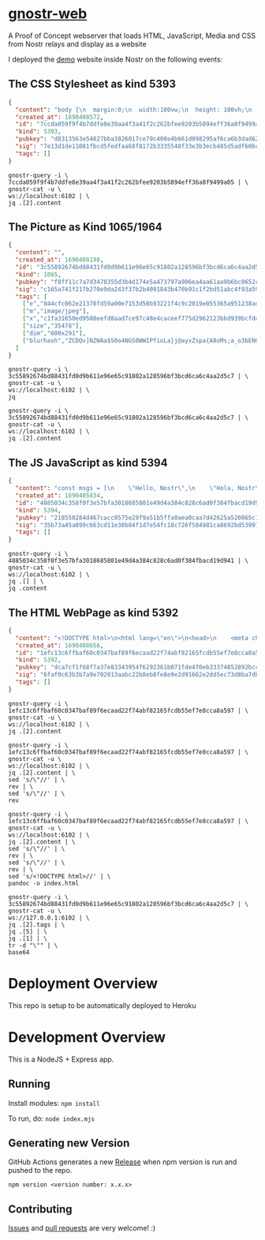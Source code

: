 # [gnostr-web](https://github.com/gnostr-org/gnostr-web)

A Proof of Concept webserver that loads HTML, JavaScript, Media and CSS from Nostr relays and display as a website

I deployed the [demo](demo/index.html) website inside Nostr on the following events: 

## The CSS Stylesheet as kind 5393

```json
{
  "content": "body {\n  margin:0;\n  width:100vw;\n  height: 100vh;\n  display: flex;\n  align-items: center;\n  justify-content: center;\n  overflow:hidden;\n  background-size: cover;\n  background-color:#000000;\n  color:white;\n  font-family: Verdana, Geneva, Tahoma, sans-serif;\n  font-weight: bold;\n}\n.background-text {\n  font-size: 200px;\n  letter-spacing: 20px;\n\n  color:transparent;\n  background-clip: text;\n  -webkit-text-fill-color: transparent;\n  -webkit-background-clip: text;\n\n  background-image: url(\"3c55892674bd88431fd0d9b611e96e65c91802a128596bf3bcd6ca6c4aa2d5c7\");\n  background-size: 120%;  \n  animation: bg-animation 30s cubic-bezier(0.3,0,0.7,1) infinite;\n}\n@keyframes bg-animation {\n  0% {background-position: 50% 50%;}\n  33% {background-position: 100% 100%;}\n  66% {background-position: 0% 0%;}\n  100% {background-position: 50% 50%;}\n}",
  "created_at": 1690408572,
  "id": "7ccda059f9f4b7ddfe8e39aa4f3a41f2c262bfee9203b5894eff36a8f9499a05",
  "kind": 5393,
  "pubkey": "d8313563e54827bba3826017ce79c400e4b661d098295af6ca6b3dad620d7bea",
  "sig": "7e13d1de11081fbcd5fedfaa68f8172b3335548f33e3b3ecb485d5adf60bc9a9454f1bba536a68ae36f76ccccd4f5a51a8f4bd35393e73746e5b42e29f02e0fb",
  "tags": []
}
```

```
gnostr-query -i \
7ccda059f9f4b7ddfe8e39aa4f3a41f2c262bfee9203b5894eff36a8f9499a05 | \
gnostr-cat -u \
ws://localhost:6102 | \
jq .[2].content
```

## The Picture as Kind 1065/1964

```json
{
  "content": "",
  "created_at": 1690408198,
  "id": "3c55892674bd88431fd0d9b611e96e65c91802a128596bf3bcd6ca6c4aa2d5c7",
  "kind": 1065,
  "pubkey": "f8ff11c7a7d3478355d3b4d174e5a473797a906ea4aa61aa9b6bc0652c1ea17a",
  "sig": "c165a741f217b270e9da243f37b2b4091843b470b91c1f2bd51abc4f93a59668285c8af19eae5b73367273dad47c8201a0496f6a4b6b3a1564398f6c3474d826",
  "tags": [
    ["e","844cfc062e21378fd59a00e7153d50b93221f4c9c2019e055365a951238adebe"],
    ["m","image/jpeg"],
    ["x","c1fa31650ed9508eefd8aad7ce97c48e4caceef775d2962123bbd939bcfdd102"],
    ["size","35478"],
    ["dim","600x291"],
    ["blurhash","ZCDQv]NZWAa$S0o4NGS0WWIPfioLa}j@ayxZspa{A8oMs;a_o3bENGjcoL-Cj[WWj?juju$+WnWV"]
  ]
}
```

```
gnostr-query -i \
3c55892674bd88431fd0d9b611e96e65c91802a128596bf3bcd6ca6c4aa2d5c7 | \
gnostr-cat -u \
ws://localhost:6102 | \
jq

```

```
gnostr-query -i \
3c55892674bd88431fd0d9b611e96e65c91802a128596bf3bcd6ca6c4aa2d5c7 | \
gnostr-cat -u \
ws://localhost:6102 | \
jq .[2].content

```

## The JS JavaScript as kind 5394

```json
{
  "content": "const msgs = [\n    \"Hello, Nostr\",\n    \"Hola, Nostr\",\n    \"Ciao, Nostr\", \n    \"こんにちは, Nostr\"\n]\n\nvar index = 0\n\nfunction changeMessage() {\n    // Refresh DIV with new content.\n    index = (index+1) % msgs.length\n    document.getElementById(\"msg\").innerHTML = msgs[index]\n}\n\nlet reload = window.setInterval('changeMessage()', 1000);",
  "created_at": 1690405834,
  "id": "4885034c358f0f3e57bfa3018685801e49d4a384c828c6ad0f384fbacd19d941",
  "kind": 5394,
  "pubkey": "218550284d467cacc0575e29f9a51b5ffa0aea0caa7d42625a520865c1e217e9",
  "sig": "35b73a45a899c663cd11e38b84f1d7e54fc18c726f504981ca8692bd53997c99eb6a224b29aa320b802c691289b915ccd7f2d6b846c0ba6b5312fb52affb460b",
  "tags": []
}
```

```
gnostr-query -i \
4885034c358f0f3e57bfa3018685801e49d4a384c828c6ad0f384fbacd19d941 | \
gnostr-cat -u \
ws://localhost:6102 | \
jq .[] | \
jq .content
```


## The HTML WebPage as kind 5392

```json
{
  "content": "<!DOCTYPE html>\n<html lang=\"en\">\n<head>\n    <meta charset=\"UTF-8\">\n    <title>Nostr Web Test</title>\n    <link rel=\"stylesheet\" type=\"text/css\" href=\"7ccda059f9f4b7ddfe8e39aa4f3a41f2c262bfee9203b5894eff36a8f9499a05\" />\n</head>\n<body>\n    <div class=\"background-text\" id=\"msg\">HELLO, Nostr</div>\n\n    <script src=\"4885034c358f0f3e57bfa3018685801e49d4a384c828c6ad0f384fbacd19d941\"></script>\n</body>\n</html>",
  "created_at": 1690408656,
  "id": "1efc13c6ffbaf60c0347baf89f6ecaad22f74abf82165fcdb55ef7e8cca8a597",
  "kind": 5392,
  "pubkey": "dca7cf1f68f7a37e83343954f6292361b071fde4f0eb33374852892bccb2ac11",
  "sig": "6faf0c63b3b7a9e702013aabc22b8eb8fe8e9e2d91662e2dd5ec73d8ba7db066e09db9135835a41aaab89c9391d02a66ab1c2d55722e37e18e58e3bc3020bd5a",
  "tags": []
}
```

```
gnostr-query -i \
1efc13c6ffbaf60c0347baf89f6ecaad22f74abf82165fcdb55ef7e8cca8a597 | \
gnostr-cat -u \
ws://localhost:6102 | \
jq .[2].content
```

```
gnostr-query -i \
1efc13c6ffbaf60c0347baf89f6ecaad22f74abf82165fcdb55ef7e8cca8a597 | \
gnostr-cat -u \
ws://localhost:6102 | \
jq .[2].content | \
sed 's/\"//' | \
rev | \
sed 's/\"//' | \
rev
```


```
gnostr-query -i \
1efc13c6ffbaf60c0347baf89f6ecaad22f74abf82165fcdb55ef7e8cca8a597 | \
gnostr-cat -u \
ws://localhost:6102 | \
jq .[2].content | \
sed 's/\"//' | \
rev | \
sed 's/\"//' | \
rev | \
sed 's/<!DOCTYPE html>//' | \
pandoc -o index.html
```


```
gnostr-query -i \
3c55892674bd88431fd0d9b611e96e65c91802a128596bf3bcd6ca6c4aa2d5c7 | \
gnostr-cat -u \
ws://127.0.0.1:6102 | \
jq .[2].tags | \
jq .[5] | \
jq .[1] | \
tr -d "\"" | \
base64
```

# Deployment Overview

This repo is setup to be automatically deployed to Heroku

# Development Overview

This is a NodeJS + Express app. 

## Running

Install modules:
`npm install`

To run, do:
`node index.mjs`

## Generating new Version

GitHub Actions generates a new [Release](https://github.com/vitorpamplona/nostr-web-server/releases) when npm version is run and pushed to the repo.

```
npm version <version number: x.x.x>
```

## Contributing

[Issues](https://github.com/vitorpamplona/nostr-web-server/issues) and [pull requests](https://github.com/vitorpamplona/nostr-web-server/pulls) are very welcome! :)

